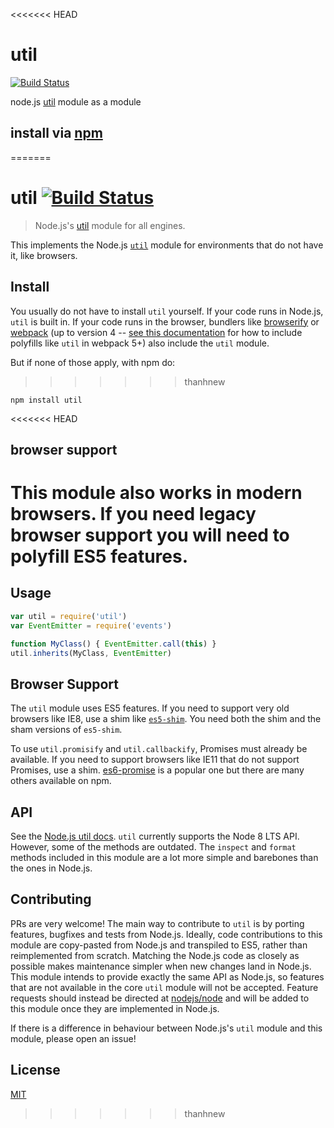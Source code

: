 <<<<<<< HEAD
# util

[![Build Status](https://travis-ci.org/defunctzombie/node-util.png?branch=master)](https://travis-ci.org/defunctzombie/node-util)

node.js [util](http://nodejs.org/api/util.html) module as a module

## install via [npm](npmjs.org)
=======
# util [![Build Status](https://travis-ci.org/browserify/node-util.png?branch=master)](https://travis-ci.org/browserify/node-util)

> Node.js's [util][util] module for all engines.

This implements the Node.js [`util`][util] module for environments that do not have it, like browsers.

## Install

You usually do not have to install `util` yourself. If your code runs in Node.js, `util` is built in. If your code runs in the browser, bundlers like [browserify](https://github.com/browserify/browserify) or [webpack](https://github.com/webpack/webpack) (up to version 4 -- [see this documentation](https://webpack.js.org/configuration/resolve/#resolvefallback) for how to include polyfills like `util` in webpack 5+) also include the `util` module.

But if none of those apply, with npm do:
>>>>>>> thanhnew

```shell
npm install util
```

<<<<<<< HEAD
## browser support

This module also works in modern browsers. If you need legacy browser support you will need to polyfill ES5 features.
=======
## Usage

```javascript
var util = require('util')
var EventEmitter = require('events')

function MyClass() { EventEmitter.call(this) }
util.inherits(MyClass, EventEmitter)
```

## Browser Support

The `util` module uses ES5 features. If you need to support very old browsers like IE8, use a shim like [`es5-shim`](https://www.npmjs.com/package/es5-shim). You need both the shim and the sham versions of `es5-shim`.

To use `util.promisify` and `util.callbackify`, Promises must already be available. If you need to support browsers like IE11 that do not support Promises, use a shim. [es6-promise](https://github.com/stefanpenner/es6-promise) is a popular one but there are many others available on npm.

## API

See the [Node.js util docs][util].  `util` currently supports the Node 8 LTS API. However, some of the methods are outdated. The `inspect` and `format` methods included in this module are a lot more simple and barebones than the ones in Node.js.

## Contributing

PRs are very welcome! The main way to contribute to `util` is by porting features, bugfixes and tests from Node.js. Ideally, code contributions to this module are copy-pasted from Node.js and transpiled to ES5, rather than reimplemented from scratch. Matching the Node.js code as closely as possible makes maintenance simpler when new changes land in Node.js.
This module intends to provide exactly the same API as Node.js, so features that are not available in the core `util` module will not be accepted. Feature requests should instead be directed at [nodejs/node](https://github.com/nodejs/node) and will be added to this module once they are implemented in Node.js.

If there is a difference in behaviour between Node.js's `util` module and this module, please open an issue!

## License

[MIT](./LICENSE)

[util]: https://nodejs.org/docs/latest-v8.x/api/util.html
>>>>>>> thanhnew
